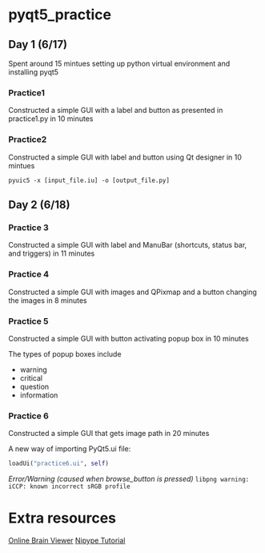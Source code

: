 # pyqt5_practice


## Day 1 (6/17)
Spent around 15 mintues setting up python virtual environment and installing pyqt5

### Practice1
Constructed a simple GUI with a label and button as presented in practice1.py in 10 minutes

### Practice2
Constructed a simple GUI with label and button using Qt designer in 10 mintues
```
pyuic5 -x [input_file.iu] -o [output_file.py]
```
## Day 2 (6/18)
### Practice 3
Constructed a simple GUI with label and ManuBar (shortcuts, status bar, and triggers) in 11 minutes

### Practice 4
Constructed a simple GUI with images and QPixmap and a button changing the images in 8 minutes

### Practice 5
Constructed a simple GUI with button activating popup box in 10 minutes

The types of popup boxes include
- warning
- critical
- question
- information

### Practice 6
Constructed a simple GUI that gets image path in 20 minutes

A new way of importing PyQt5.ui file:
```python
loadUi("practice6.ui", self)
```

*Error/Warning (caused when browse_button is pressed)*
`libpng warning: iCCP: known incorrect sRGB profile`

# Extra resources
[Online Brain Viewer](https://socr.umich.edu/HTML5/BrainViewer/)
[Nipype Tutorial](https://miykael.github.io/nipype_tutorial/)
